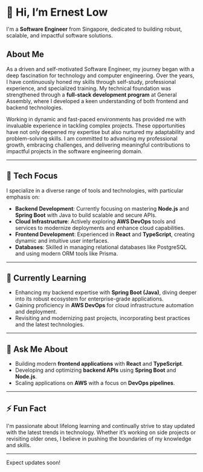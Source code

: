 # 👋 Hi, I’m Ernest Low

I'm a **Software Engineer** from Singapore, dedicated to building robust, scalable, and impactful software solutions.

## About Me
As a driven and self-motivated Software Engineer, my journey began with a deep fascination for technology and computer engineering. Over the years, I have continuously honed my skills through self-study, professional experience, and specialized training. My technical foundation was strengthened through a **full-stack development program** at General Assembly, where I developed a keen understanding of both frontend and backend technologies.

Working in dynamic and fast-paced environments has provided me with invaluable experience in tackling complex projects. These opportunities have not only deepened my expertise but also nurtured my adaptability and problem-solving skills. I am committed to advancing my professional growth, embracing challenges, and delivering meaningful contributions to impactful projects in the software engineering domain.

---

## 🔧 Tech Focus
I specialize in a diverse range of tools and technologies, with particular emphasis on:
- **Backend Development**: Currently focusing on mastering **Node.js** and **Spring Boot** with Java to build scalable and secure APIs.
- **Cloud Infrastructure**: Actively exploring **AWS DevOps** tools and services to modernize deployments and enhance cloud capabilities.
- **Frontend Development**: Experienced in **React** and **TypeScript**, creating dynamic and intuitive user interfaces.
- **Databases**: Skilled in managing relational databases like PostgreSQL and using modern ORM tools like Prisma.

---

## 🌱 Currently Learning
- Enhancing my backend expertise with **Spring Boot (Java)**, diving deeper into its robust ecosystem for enterprise-grade applications.
- Gaining proficiency in **AWS DevOps** for cloud infrastructure automation and deployment.
- Revisiting and modernizing past projects, incorporating best practices and the latest technologies.

---

## 💬 Ask Me About
- Building modern **frontend applications** with **React** and **TypeScript**.
- Developing and optimizing **backend APIs** using **Spring Boot** and **Node.js**.
- Scaling applications on **AWS** with a focus on **DevOps pipelines**.

---

## ⚡ Fun Fact
I'm passionate about lifelong learning and continually strive to stay updated with the latest trends in technology. Whether it’s working on side projects or revisiting older ones, I believe in pushing the boundaries of my knowledge and skills.

---

Expect updates soon!
